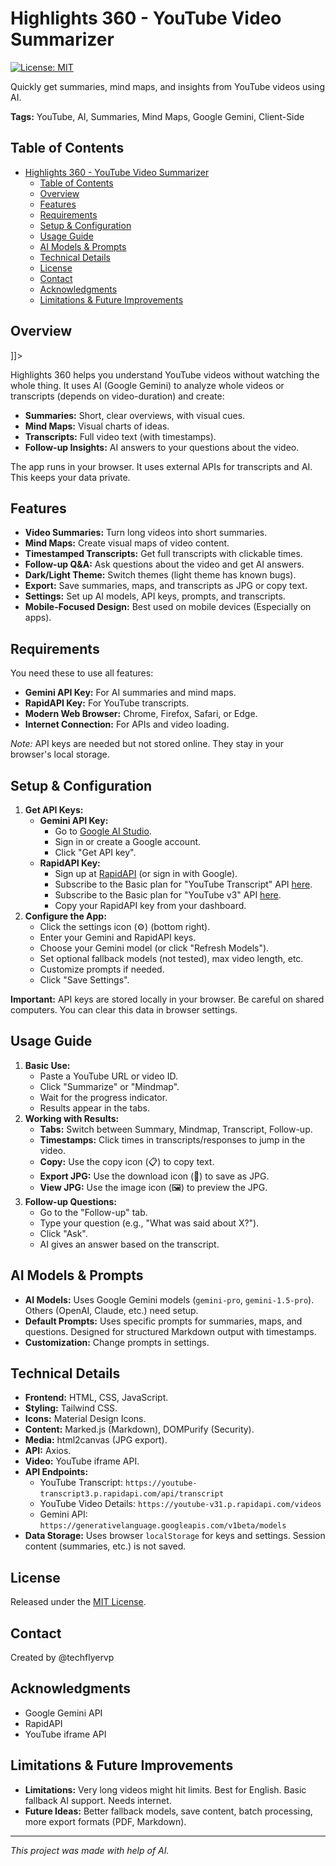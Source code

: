 # Highlights 360 - YouTube Video Summarizer

[![License: MIT](https://img.shields.io/badge/License-MIT-yellow.svg)](https://opensource.org/licenses/MIT)

Quickly get summaries, mind maps, and insights from YouTube videos using AI.

**Tags:** YouTube, AI, Summaries, Mind Maps, Google Gemini, Client-Side

## Table of Contents

- [Highlights 360 - YouTube Video Summarizer](#highlights-360---youtube-video-summarizer)
  - [Table of Contents](#table-of-contents)
  - [Overview](#overview)
  - [Features](#features)
  - [Requirements](#requirements)
  - [Setup \& Configuration](#setup--configuration)
  - [Usage Guide](#usage-guide)
  - [AI Models \& Prompts](#ai-models--prompts)
  - [Technical Details](#technical-details)
  - [License](#license)
  - [Contact](#contact)
  - [Acknowledgments](#acknowledgments)
  - [Limitations \& Future Improvements](#limitations--future-improvements)

## Overview

<![CDATA[<img src="sceenshot.png" alt="App Screenshot" height="300" width="135">]]>

Highlights 360 helps you understand YouTube videos without watching the whole thing.
It uses AI (Google Gemini) to analyze whole videos or transcripts (depends on video-duration) and create:

*   **Summaries:** Short, clear overviews, with visual cues.
*   **Mind Maps:** Visual charts of ideas.
*   **Transcripts:** Full video text (with timestamps).
*   **Follow-up Insights:** AI answers to your questions about the video.

The app runs in your browser.
It uses external APIs for transcripts and AI.
This keeps your data private.

## Features

*   **Video Summaries:** Turn long videos into short summaries.
*   **Mind Maps:** Create visual maps of video content.
*   **Timestamped Transcripts:** Get full transcripts with clickable times.
*   **Follow-up Q&A:** Ask questions about the video and get AI answers.
*   **Dark/Light Theme:** Switch themes (light theme has known bugs).
*   **Export:** Save summaries, maps, and transcripts as JPG or copy text.
*   **Settings:** Set up AI models, API keys, prompts, and transcripts.
*   **Mobile-Focused Design:** Best used on mobile devices (Especially on apps).

## Requirements

You need these to use all features:

*   **Gemini API Key:** For AI summaries and mind maps.
*   **RapidAPI Key:** For YouTube transcripts.
*   **Modern Web Browser:** Chrome, Firefox, Safari, or Edge.
*   **Internet Connection:** For APIs and video loading.

*Note:* API keys are needed but not stored online.
They stay in your browser's local storage.

## Setup & Configuration

1.  **Get API Keys:**
    *   **Gemini API Key:**
        *   Go to [Google AI Studio](https://aistudio.google.com/).
        *   Sign in or create a Google account.
        *   Click "Get API key".
    *   **RapidAPI Key:**
        *   Sign up at [RapidAPI](https://rapidapi.com/) (or sign in with Google).
        *   Subscribe to the Basic plan for "YouTube Transcript" API [here](https://rapidapi.com/solid-api-solid-api-default/api/youtube-transcript3/pricing).
        *   Subscribe to the Basic plan for "YouTube v3" API [here](https://rapidapi.com/ytdlfree/api/youtube-v31/pricing).
        *   Copy your RapidAPI key from your dashboard.
2.  **Configure the App:**
    *   Click the settings icon (⚙️) (bottom right).
    *   Enter your Gemini and RapidAPI keys.
    *   Choose your Gemini model (or click "Refresh Models").
    *   Set optional fallback models (not tested), max video length, etc.
    *   Customize prompts if needed.
    *   Click "Save Settings".

**Important:** API keys are stored locally in your browser.
Be careful on shared computers.
You can clear this data in browser settings.

## Usage Guide

1.  **Basic Use:**
    *   Paste a YouTube URL or video ID.
    *   Click "Summarize" or "Mindmap".
    *   Wait for the progress indicator.
    *   Results appear in the tabs.
2.  **Working with Results:**
    *   **Tabs:** Switch between Summary, Mindmap, Transcript, Follow-up.
    *   **Timestamps:** Click times in transcripts/responses to jump in the video.
    *   **Copy:** Use the copy icon (📋) to copy text.
    *   **Export JPG:** Use the download icon (💾) to save as JPG.
    *   **View JPG:** Use the image icon (🖼️) to preview the JPG.
3.  **Follow-up Questions:**
    *   Go to the "Follow-up" tab.
    *   Type your question (e.g., "What was said about X?").
    *   Click "Ask".
    *   AI gives an answer based on the transcript.

## AI Models & Prompts

*   **AI Models:** Uses Google Gemini models (`gemini-pro`, `gemini-1.5-pro`).
    Others (OpenAI, Claude, etc.) need setup.
*   **Default Prompts:** Uses specific prompts for summaries, maps, and questions.
    Designed for structured Markdown output with timestamps.
*   **Customization:** Change prompts in settings.

## Technical Details

*   **Frontend:** HTML, CSS, JavaScript.
*   **Styling:** Tailwind CSS.
*   **Icons:** Material Design Icons.
*   **Content:** Marked.js (Markdown), DOMPurify (Security).
*   **Media:** html2canvas (JPG export).
*   **API:** Axios.
*   **Video:** YouTube iframe API.
*   **API Endpoints:**
    *   YouTube Transcript: `https://youtube-transcript3.p.rapidapi.com/api/transcript`
    *   YouTube Video Details: `https://youtube-v31.p.rapidapi.com/videos`
    *   Gemini API: `https://generativelanguage.googleapis.com/v1beta/models`
*   **Data Storage:** Uses browser `localStorage` for keys and settings.
    Session content (summaries, etc.) is not saved.

## License

Released under the [MIT License](https://opensource.org/licenses/MIT).

## Contact

Created by @techflyervp

## Acknowledgments

*   Google Gemini API
*   RapidAPI
*   YouTube iframe API

## Limitations & Future Improvements

*   **Limitations:** Very long videos might hit limits. Best for English.
    Basic fallback AI support. Needs internet.
*   **Future Ideas:** Better fallback models, save content,
    batch processing, more export formats (PDF, Markdown).

---

*This project was made with help of AI.*
